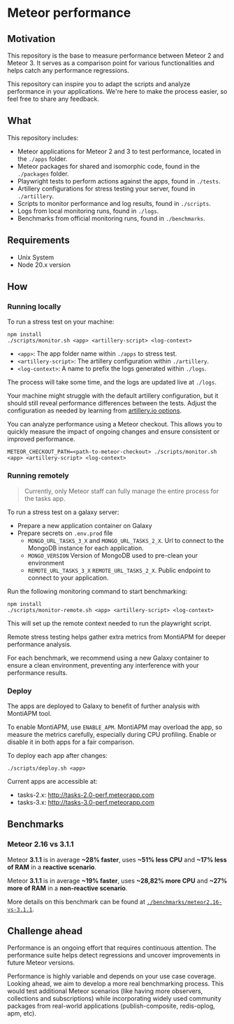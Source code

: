 # Meteor performance

## Motivation

This repository is the base to measure performance between Meteor 2 and Meteor 3. It serves as a comparison point for various functionalities and helps catch any performance regressions.

This repository can inspire you to adapt the scripts and analyze performance in your applications. We're here to make the process easier, so feel free to share any feedback.

## What

This repository includes:

- Meteor applications for Meteor 2 and 3 to test performance, located in the `./apps` folder.
- Meteor packages for shared and isomorphic code, found in the `./packages` folder.
- Playwright tests to perform actions against the apps, found in `./tests`.
- Artillery configurations for stress testing your server, found in `./artillery`.
- Scripts to monitor performance and log results, found in `./scripts`.
- Logs from local monitoring runs, found in `./logs`.
- Benchmarks from official monitoring runs, found in `./benchmarks`.

## Requirements

- Unix System
- Node 20.x version

## How

### Running locally

To run a stress test on your machine:

```shell
npm install
./scripts/monitor.sh <app> <artillery-script> <log-context>
```

- `<app>`: The app folder name within `./apps` to stress test.
- `<artillery-script>`: The artillery configuration within `./artillery`.
- `<log-context>`: A name to prefix the logs generated within `./logs`.

The process will take some time, and the logs are updated live at `./logs`.

Your machine might struggle with the default artillery configuration, but it should still reveal performance differences between the tests. Adjust the configuration as needed by learning from [artillery.io options](https://www.artillery.io/docs).

You can analyze performance using a Meteor checkout. This allows you to quickly measure the impact of ongoing changes and ensure consistent or improved performance.

```shell
METEOR_CHECKOUT_PATH=<path-to-meteor-checkout> ./scripts/monitor.sh <app> <artillery-script> <log-context>
```

### Running remotely

> Currently, only Meteor staff can fully manage the entire process for the tasks app.

To run a stress test on a galaxy server:

- Prepare a new application container on Galaxy
- Prepare secrets on `.env.prod` file
  - `MONGO_URL_TASKS_3_X` and `MONGO_URL_TASKS_2_X`. Url to connect to the MongoDB instance for each application.
  - `MONGO_VERSION` Version of MongoDB used to pre-clean your environment
  - `REMOTE_URL_TASKS_3_X` `REMOTE_URL_TASKS_2_X`. Public endpoint to connect to your application.

Run the following monitoring command to start benchmarking:

```shell
npm install
./scripts/monitor-remote.sh <app> <artillery-script> <log-context>
```

This will set up the remote context needed to run the playwright script.

Remote stress testing helps gather extra metrics from MontiAPM for deeper performance analysis.

For each benchmark, we recommend using a new Galaxy container to ensure a clean environment, preventing any interference with your performance results.

### Deploy

The apps are deployed to Galaxy to benefit of further analysis with MontiAPM tool.

To enable MontiAPM, use `ENABLE_APM`. MontiAPM may overload the app, so measure the metrics carefully, especially during CPU profiling. Enable or disable it in both apps for a fair comparison.

To deploy each app after changes:

```shell
./scripts/deploy.sh <app>
```

Current apps are accessible at:

- tasks-2.x: http://tasks-2.0-perf.meteorapp.com
- tasks-3.x: http://tasks-3.0-perf.meteorapp.com


## Benchmarks

### Meteor 2.16 vs 3.1.1

Meteor **3.1.1** is in average **~28% faster**, uses **~51% less CPU** and **~17% less of RAM** in a **reactive scenario**.

Meteor **3.1.1** is in average **~19% faster**, uses **~28,82% more CPU** and **~27% more of RAM** in a **non-reactive scenario**.

More details on this benchmark can be found at [`./benchmarks/meteor2.16-vs-3.1.1`](./benchmarks/meteor2.16-vs-3.1.1).

## Challenge ahead

Performance is an ongoing effort that requires continuous attention. The performance suite helps detect regressions and uncover improvements in future Meteor versions.

Performance is highly variable and depends on your use case coverage. Looking ahead, we aim to develop a more real benchmarking process. This would test additional Meteor scenarios (like having more observers, collections and subscriptions) while incorporating widely used community packages from real-world applications (publish-composite, redis-oplog, apm, etc).
